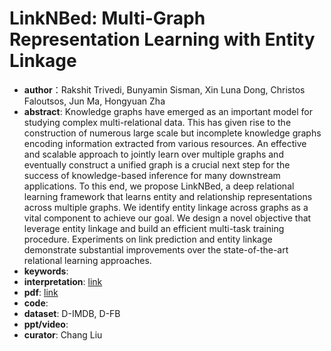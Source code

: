 # LinkNBed: Multi-Graph Representation Learning with Entity Linkage
* **author**：Rakshit Trivedi, Bunyamin Sisman, Xin Luna Dong, Christos Faloutsos, Jun Ma, Hongyuan Zha
* **abstract**: Knowledge graphs have emerged as an important model for studying complex multi-relational data. This has given rise to the construction of numerous large scale but incomplete knowledge graphs encoding information extracted from various resources. An effective and scalable approach to jointly learn over multiple graphs and eventually construct a unified graph is a crucial next step for the success of knowledge-based inference for many downstream applications. To this end, we propose LinkNBed, a deep relational learning framework that learns entity and relationship representations across multiple graphs. We identify entity linkage across graphs as a vital component to achieve our goal. We design a novel objective that leverage entity linkage and build an efficient multi-task training procedure. Experiments on link prediction and entity linkage demonstrate substantial improvements over the state-of-the-art relational learning approaches.
* **keywords**: 
* **interpretation**: [link](https://cloud.tencent.com/developer/news/385851)
* **pdf**:  [link](https://www.aclweb.org/anthology/P18-1024.pdf)
* **code**: 
* **dataset**: D-IMDB, D-FB
* **ppt/video**: 
* **curator**: Chang Liu
